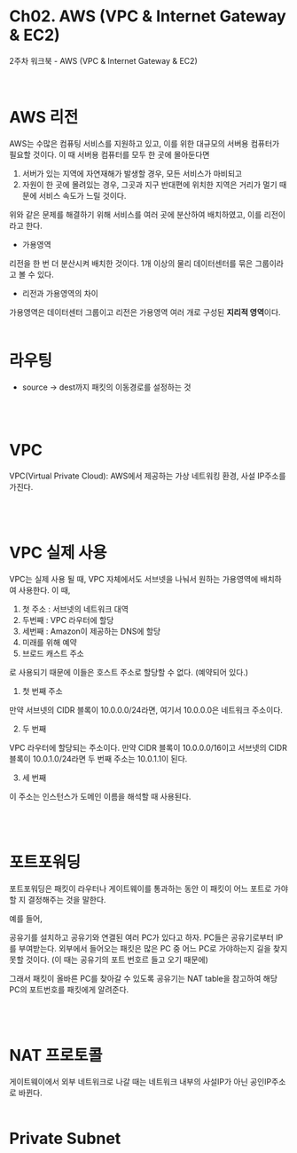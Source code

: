 # Ch02. AWS (VPC & Internet Gateway & EC2)
2주차 워크북 - AWS (VPC & Internet Gateway & EC2)

<br>

# AWS 리전
AWS는 수많은 컴퓨팅 서비스를 지원하고 있고, 이를 위한 대규모의 서버용 컴퓨터가 필요할 것이다. 이 때 서버용 컴퓨터를 모두 한 곳에 몰아둔다면

1. 서버가 있는 지역에 자연재해가 발생할 경우, 모든 서비스가 마비되고
2. 자원이 한 곳에 몰려있는 경우, 그곳과 지구 반대편에 위치한 지역은 거리가 멀기 때문에 서비스 속도가 느릴 것이다.

위와 같은 문제를 해결하기 위해 서비스를 여러 곳에 분산하여 배치하였고, 이를 리전이라고 한다.
- 가용영역

리전을 한 번 더 분산시켜 배치한 것이다. 1개 이상의 물리 데이터센터를 묶은 그룹이라고 볼 수 있다. 

- 리전과 가용영역의 차이

가용영역은 데이터센터 그룹이고 리전은 가용영역 여러 개로 구성된 **지리적 영역**이다.
<br>
<br>    

    
# 라우팅
- source -> dest까지 패킷의 이동경로를 설정하는 것

<br>
<br>

# VPC
VPC(Virtual Private Cloud): AWS에서 제공하는 가상 네트워킹 환경, 사설 IP주소를 가진다.

<br>
<br>

# VPC 실제 사용
VPC는 실제 사용 될 때, VPC 자체에서도 서브넷을 나눠서 원하는 가용영역에 배치하여 사용한다. 이 때,

1. 첫 주소 : 서브넷의 네트워크 대역
2. 두번째 : VPC 라우터에 할당
3. 세번째 : Amazon이 제공하는 DNS에 할당
4. 미래를 위해 예약
5. 브로드 캐스트 주소

로 사용되기 때문에 이들은 호스트 주소로 할당할 수 없다. (예약되어 있다.)

1. 첫 번째 주소

만약 서브넷의 CIDR 블록이 10.0.0.0/24라면, 여기서 10.0.0.0은 네트워크 주소이다. 

2. 두 번째

VPC 라우터에 할당되는 주소이다. 만약 CIDR 블록이 10.0.0.0/16이고 서브넷의 CIDR 블록이 10.0.1.0/24라면 두 번째 주소는 10.0.1.1이 된다.

3. 세 번째

이 주소는 인스턴스가 도메인 이름을 해석할 때 사용된다. 

<br>
<br>

# 포트포워딩
포트포워딩은 패킷이 라우터나 게이트웨이를 통과하는 동안 이 패킷이 어느 포트로 가야할 지 결정해주는 것을 말한다.

예를 들어,

공유기를 설치하고 공유기와 연결된 여러 PC가 있다고 하자. PC들은 공유기로부터 IP를 부여받는다. 외부에서 들어오는 패킷은 많은 PC 중 어느 PC로 가야하는지 길을 찾지 못할 것이다. (이 때는 공유기의 포트 번호르 들고 오기 때문에)

그래서 패킷이 올바른 PC를 찾아갈 수 있도록 공유기는 NAT table을 참고하여 해당 PC의 포트번호를 패킷에게 알려준다.

<br>
<br>

# NAT 프로토콜
게이트웨이에서 외부 네트워크로 나갈 때는 네트워크 내부의 사설IP가 아닌 공인IP주소로 바뀐다. 
<br>
<br>

# Private Subnet